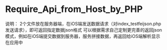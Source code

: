 # Require_Api_from_Host_by_PHP
说明：
2个文件放在服务器端，在iOS端发送数据请求（对index_testfeijson.php发送请求），即可返回指定数据json格式
可以根据需求自己定制更完善的返回json模式，例如在iOS端提交数据到服务器，服务拼接数据，再返回给iOS端解析显示在应用中
